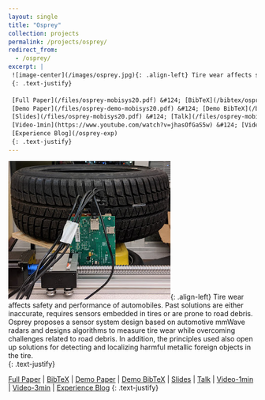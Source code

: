```yaml
---
layout: single
title: "Osprey"
collection: projects
permalink: /projects/osprey/
redirect_from: 
  - /osprey/
excerpt: |
 ![image-center](/images/osprey.jpg){: .align-left} Tire wear affects safety and performance of automobiles. Past solutions are either inaccurate, requires sensors embedded in tires or are prone to road debris. Osprey proposes a sensor system design based on automotive mmWave radars and designs algorithms to measure tire wear while overcoming challenges related to road debris. In addition, the principles used also open up solutions for detecting and localizing harmful metallic foreign objects in the tire.  
 {: .text-justify}

 [Full Paper](/files/osprey-mobisys20.pdf) &#124; [BibTeX](/bibtex/osprey-mobisys20.html) &#124;
 [Demo Paper](/files/osprey-demo-mobisys20.pdf) &#124; [Demo BibTeX](/bibtex/osprey-demo-mobisys20.html) &#124;
 [Slides](/files/osprey-mobisys20.pdf) &#124; [Talk](/files/osprey-mobisys20.pdf) &#124;
 [Video-1min](https://www.youtube.com/watch?v=jhasOfGaS5w) &#124; [Video-3min](https://www.youtube.com/watch?v=jhasOfGaS5w) &#124;
 [Experience Blog](/osprey-exp)
 {: .text-justify}
---
```

 ![image-center](/images/osprey.jpg){: .align-left} Tire wear affects safety and performance of automobiles. Past solutions are either inaccurate, requires sensors embedded in tires or are prone to road debris. Osprey proposes a sensor system design based on automotive mmWave radars and designs algorithms to measure tire wear while overcoming challenges related to road debris. In addition, the principles used also open up solutions for detecting and localizing harmful metallic foreign objects in the tire.  
 {: .text-justify}

 [Full Paper](/files/osprey-mobisys20.pdf) &#124; [BibTeX](/bibtex/osprey-mobisys20.html) &#124;
 [Demo Paper](/files/osprey-demo-mobisys20.pdf) &#124; [Demo BibTeX](/bibtex/osprey-demo-mobisys20.html) &#124;
 [Slides](/files/osprey-mobisys20.pdf) &#124; [Talk](/files/osprey-mobisys20.pdf) &#124;
 [Video-1min](https://www.youtube.com/watch?v=jhasOfGaS5w) &#124; [Video-3min](https://www.youtube.com/watch?v=jhasOfGaS5w) &#124;
 [Experience Blog](/osprey-exp)
 {: .text-justify}